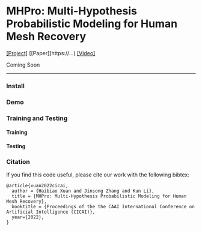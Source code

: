 # MHPro: Multi-Hypothesis Probabilistic Modeling for Human Mesh Recovery
[[Project]](http://cic.tju.edu.cn/faculty/likun/projects/MHPro/) [[Paper]]https://...) [[Video]](https://...)

Coming Soon

---

### Install

### Demo

### Training and Testing

#### Training

#### Testing

### Citation
If you find this code useful, please cite our work with the following bibtex:
```
@article{xuan2022cicai,
  author = {Haibiao Xuan and Jinsong Zhang and Kun Li},
  title = {MHPro: Multi-Hypothesis Probabilistic Modeling for Human Mesh Recovery},
  booktitle = {Proceedings of the the CAAI International Conference on Artificial Intelligence (CICAI)},
  year={2022},
}
```
